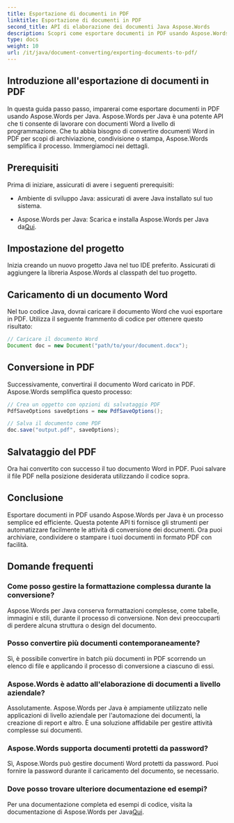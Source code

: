 ```yaml
---
title: Esportazione di documenti in PDF
linktitle: Esportazione di documenti in PDF
second_title: API di elaborazione dei documenti Java Aspose.Words
description: Scopri come esportare documenti in PDF usando Aspose.Words per Java. Questa guida passo passo semplifica il processo per una conversione fluida dei documenti.
type: docs
weight: 10
url: /it/java/document-converting/exporting-documents-to-pdf/
---
```


## Introduzione all'esportazione di documenti in PDF

In questa guida passo passo, imparerai come esportare documenti in PDF usando Aspose.Words per Java. Aspose.Words per Java è una potente API che ti consente di lavorare con documenti Word a livello di programmazione. Che tu abbia bisogno di convertire documenti Word in PDF per scopi di archiviazione, condivisione o stampa, Aspose.Words semplifica il processo. Immergiamoci nei dettagli.

## Prerequisiti

Prima di iniziare, assicurati di avere i seguenti prerequisiti:

- Ambiente di sviluppo Java: assicurati di avere Java installato sul tuo sistema.

-  Aspose.Words per Java: Scarica e installa Aspose.Words per Java da[Qui](https://releases.aspose.com/words/java/).

## Impostazione del progetto

Inizia creando un nuovo progetto Java nel tuo IDE preferito. Assicurati di aggiungere la libreria Aspose.Words al classpath del tuo progetto.

## Caricamento di un documento Word

Nel tuo codice Java, dovrai caricare il documento Word che vuoi esportare in PDF. Utilizza il seguente frammento di codice per ottenere questo risultato:

```java
// Caricare il documento Word
Document doc = new Document("path/to/your/document.docx");
```

## Conversione in PDF

Successivamente, convertirai il documento Word caricato in PDF. Aspose.Words semplifica questo processo:

```java
// Crea un oggetto con opzioni di salvataggio PDF
PdfSaveOptions saveOptions = new PdfSaveOptions();

// Salva il documento come PDF
doc.save("output.pdf", saveOptions);
```

## Salvataggio del PDF

Ora hai convertito con successo il tuo documento Word in PDF. Puoi salvare il file PDF nella posizione desiderata utilizzando il codice sopra.

## Conclusione

Esportare documenti in PDF usando Aspose.Words per Java è un processo semplice ed efficiente. Questa potente API ti fornisce gli strumenti per automatizzare facilmente le attività di conversione dei documenti. Ora puoi archiviare, condividere o stampare i tuoi documenti in formato PDF con facilità.

## Domande frequenti

### Come posso gestire la formattazione complessa durante la conversione?

Aspose.Words per Java conserva formattazioni complesse, come tabelle, immagini e stili, durante il processo di conversione. Non devi preoccuparti di perdere alcuna struttura o design del documento.

### Posso convertire più documenti contemporaneamente?

Sì, è possibile convertire in batch più documenti in PDF scorrendo un elenco di file e applicando il processo di conversione a ciascuno di essi.

### Aspose.Words è adatto all'elaborazione di documenti a livello aziendale?

Assolutamente. Aspose.Words per Java è ampiamente utilizzato nelle applicazioni di livello aziendale per l'automazione dei documenti, la creazione di report e altro. È una soluzione affidabile per gestire attività complesse sui documenti.

### Aspose.Words supporta documenti protetti da password?

Sì, Aspose.Words può gestire documenti Word protetti da password. Puoi fornire la password durante il caricamento del documento, se necessario.

### Dove posso trovare ulteriore documentazione ed esempi?

 Per una documentazione completa ed esempi di codice, visita la documentazione di Aspose.Words per Java[Qui](https://reference.aspose.com/words/java/).